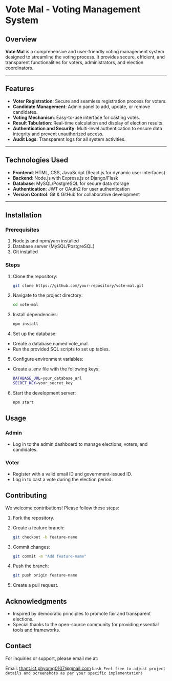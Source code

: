 # Vote Mal - Voting Management System

## Overview
**Vote Mal** is a comprehensive and user-friendly voting management system designed to streamline the voting process. It provides secure, efficient, and transparent functionalities for voters, administrators, and election coordinators.

---

## Features
- **Voter Registration**: Secure and seamless registration process for voters.
- **Candidate Management**: Admin panel to add, update, or remove candidates.
- **Voting Mechanism**: Easy-to-use interface for casting votes.
- **Result Tabulation**: Real-time calculation and display of election results.
- **Authentication and Security**: Multi-level authentication to ensure data integrity and prevent unauthorized access.
- **Audit Logs**: Transparent logs for all system activities.

---

## Technologies Used
- **Frontend**: HTML, CSS, JavaScript (React.js for dynamic user interfaces)
- **Backend**: Node.js with Express.js or Django/Flask
- **Database**: MySQL/PostgreSQL for secure data storage
- **Authentication**: JWT or OAuth2 for user authentication
- **Version Control**: Git & GitHub for collaborative development

---

## Installation

### Prerequisites
1. Node.js and npm/yarn installed
2. Database server (MySQL/PostgreSQL)
3. Git installed

### Steps
1. Clone the repository:
   ```bash
   git clone https://github.com/your-repository/vote-mal.git
    ```

2. Navigate to the project directory:
    ```bash
    cd vote-mal
    ```

3. Install dependencies:
    ```bash
    npm install
    ```

4. Set up the database:

- Create a database named vote_mal.
- Run the provided SQL scripts to set up tables.

5. Configure environment variables:

- Create a .env file with the following keys:
    ```bash
    DATABASE_URL=your_database_url
    SECRET_KEY=your_secret_key
    ```

6. Start the development server:
    ```bash
    npm start
    ```

## Usage

### Admin

- Log in to the admin dashboard to manage elections, voters, and candidates.

### Voter
- Register with a valid email ID and government-issued ID.
- Log in to cast a vote during the election period.

## Contributing

We welcome contributions! Please follow these steps:

1. Fork the repository.

2. Create a feature branch:
    ```bash
    git checkout -b feature-name
    ```

3. Commit changes:
    ```bash
    git commit -m "Add feature-name"
    ```

4. Push the branch:
    ```bash
    git push origin feature-name
    ```

5. Create a pull request.

## Acknowledgments
- Inspired by democratic principles to promote fair and transparent elections.
- Special thanks to the open-source community for providing essential tools and frameworks.

## Contact

For inquiries or support, please email me at:

Email: thant.ict.phyomg0107@gmail.com
    ```bash
    Feel free to adjust project details and screenshots as per your specific implementation!
    ```


